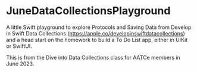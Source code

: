 # JuneDataCollectionsPlayground

A little Swift playground to explore Protocols and Saving Data from Develop in Swift Data Collections (https://apple.co/developinswiftdatacollections) and a head start on the homework to build a To Do List app, either in UIKit or SwiftUI.

This is from the Dive into Data Collections class for AATCe members in June 2023.
